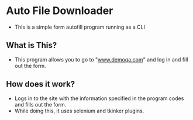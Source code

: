 # Auto File Downloader
- This is a simple form autofill program running as a CLI
## What is This?
-  This program allows you to go to "www.demoqa.com" and log in and fill out the form.

## How does it work?
- Logs in to the site with the information specified in the program codes and fills out the form.
- While doing this, it uses selenium and tkinker plugins.
